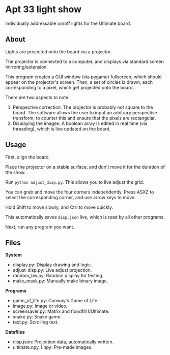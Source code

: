 # Apt 33 light show

Individually addressable on/off lights for the Ultimate board.

## About

Lights are projected onto the board via a projector.

The projector is connected to a computer, and displays via standard screen mirroring/extension.

This program creates a GUI window (via pygame) fullscreen, which should appear on the projector's
screen.
Then, a set of circles is drawn, each corresponding to a pixel, which get projected onto the board.

There are two aspects to note:

1. Perspective correction: The projector is probably not square to the board.
   The software allows the user to input an arbitrary perspective transform, to counter this and ensure
   that the pixels are rectangular.
2. Displaying the images: A boolean array is edited in real time (via threading), which is live
   updated on the board.

## Usage

First, align the board.

Place the projector on a stable surface, and don't move it for the duration of the show.

Run `python adjust_disp.py`. This allows you to live adjust the grid.

You can grab and move the four corners independently. Press ASXZ to select the corresponding
corner, and use arrow keys to move.

Hold Shift to move slowly, and Ctrl to move quickly.

This automatically saves `disp.json` live, which is read by all other programs.

Next, run any program you want.

## Files

**System**

- display.py: Display drawing and logic.
- adjust_disp.py: Live adjust projection.
- random_bw.py: Random display for testing.
- make_mask.py: Manually make binary image.

**Programs**

- game_of_life.py: Conway's Game of Life.
- image.py: Image or video.
- screensaver.py: Matrix and floodfill I/Ultimate.
- snake.py: Snake game.
- text.py: Scrolling text.

**Datafiles**

- disp.json: Projection data, automatically written.
- ultimate.npy, I.npy: Pre-made images.
